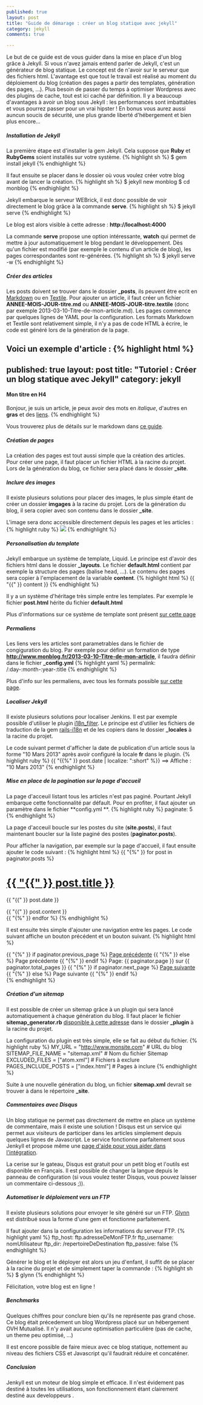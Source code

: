 ```yaml
---
published: true
layout: post
title: "Guide de démarage : créer un blog statique avec jekyll"
category: jekyll
comments: true

---
```


Le but de ce guide est de vous guider dans la mise en place d'un blog grâce à Jekyll. Si vous n'avez jamais entend parler de Jekyll, c'est un générateur de blog statique. Le concept est de n'avoir sur le serveur que des fichiers html. L'avantage est que tout le travail est réalisé au moment du déploiement du blog (création des pages a partir des templates, génération des pages, ...). Plus besoin de passer du temps à optimiser Wordpress avec des plugins de cache, tout est ici caché par définition. Il y a beaucoup d'avantages à avoir un blog sous Jekyll : les performances sont imbattables et vous pourrez passer pour un vrai hipster ! En bonus vous aurez aussi auncun soucis de sécurité, une plus grande liberté d'hébergement et bien plus encore...

<!--more-->
##### Installation de Jekyll
La première étape est d'installer la gem Jekyll. Cela suppose que **Ruby** et **RubyGems** soient installés sur votre système.
{% highlight sh %}
$ gem install jekyll
{% endhighlight %}

Il faut ensuite se placer dans le dossier où vous voulez créer votre blog avant de lancer la création.
{% highlight sh %}
$ jekyll new monblog
$ cd monblog
{% endhighlight %}

Jekyll embarque le serveur WEBrick, il est donc possible de voir directement le blog grâce à la commande **serve**.
{% highlight sh %}
$ jekyll serve
{% endhighlight %}

Le blog est alors visible à cette adresse : **http://localhost:4000**

La commande **serve** propose une option intéressante, **watch** qui permet de mettre à jour automatiquement le blog pendant le développement. Dès qu'un fichier est modifié (par exemple le contenu d'un article de blog), les pages correspondantes sont re-générées.
{% highlight sh %}
$ jekyll serve -w
{% endhighlight %}

##### Créer des articles
Les posts doivent se trouver dans le dossier **\_posts**, ils peuvent être ecrit en <a href="http://daringfireball.net/projects/markdown/" target="_blank">Markdown</a> ou en <a href="http://textile.sitemonks.com/" target="_blank">Textile</a>. 
Pour ajouter un article, il faut créer un fichier **ANNEE-MOIS-JOUR-titre.md** ou **ANNEE-MOIS-JOUR-titre.textile** (donc par exemple 2013-03-10-Titre-de-mon-article.md). 
Les pages commence par quelques lignes de YAML pour la configuration. Les formats Markdown et Textile sont relativement simple, il n'y a pas de code HTML à écrire, le code est généré lors de la génération de la page.

Voici un exemple d'article :
{% highlight html %}
---
published: true
layout: post
title: "Tutoriel : Créer un blog statique avec Jekyll"
category: jekyll
---
#### Mon titre en H4
Bonjour, je suis un article, 
je peux avoir des mots en _italique_, 
d'autres en **gras** et des [liens](http://www.jekyllrb.com).
{% endhighlight %}

Vous trouverez plus de détails sur le markdown dans <a href="http://daringfireball.net/projects/markdown/syntax" target="_blank">ce guide</a>.

##### Création de pages
La création des pages est tout aussi simple que la création des articles. Pour créer une page, il faut placer un fichier HTML à la racine du projet. Lors de la génération du blog, ce fichier sera placé dans le dossier **\_site**.

##### Inclure des images
Il existe plusieurs solutions pour placer des images, le plus simple étant de créer un dossier **imgages** à la racine du projet. Lors de la génération du blog, il sera copier avec son contenu dans le dossier **\_site**.

L'image sera donc accessible directement depuis les pages et les articles :
{% highlight ruby %}
<img src="{{ site.url }}/images/monImage.png" />
{% endhighlight %}

##### Personalisation du template
Jekyll embarque un système de template, Liquid. Le principe est d'avoir des fichiers html dans le dossier **\_layouts**. Le fichier **default.html** contient par exemple la structure des pages (balise head, ...). Le contenu des pages sera copier à l'emplacement de la variable **content**.
{% highlight html %}
{{ "{{" }} content }}
{% endhighlight %}

Il y a un système d'héritage très simple entre les templates. Par exemple le fichier **post.html** hérite du fichier **default.html**

Plus d'informations sur ce système de template sont présent <a href="http://wiki.shopify.com/Liquid" target="_blank">sur cette page</a>

##### Permaliens
Les liens vers les articles sont parametrables dans le fichier de congiguration du blog. Par exemple pour définir un formation de type **http://www.monblog.fr/2013-03-10-Titre-de-mon-article**, il faudra définir dans le fichier **\_config.yml**
{% highlight yaml %}
permalink: /:day-:month-:year-:title
{% endhighlight %}

Plus d'info sur les permaliens, avec tous les formats possible <a href="http://jekyllrb.com/docs/permalinks/" target="_blank">sur cette page</a>.

##### Localiser Jekyll
Il existe plusieurs solutions pour localiser Jenkins. Il est par exemple possible d'utiliser le plugin <a href="https://github.com/gacha/gacha.id.lv/blob/master/_plugins/i18n_filter.rb">i18n_filter</a>. Le principe est d'utilier les fichiers de traduction de la gem <a href="https://github.com/svenfuchs/rails-i18n/tree/master/rails/locale">rails-i18n</a> et de les copiers dans le dossier **\_locales** à la racine du projet.

Le code suivant permet d'afficher la date de publication d'un article sous la forme "10 Mars 2013" après avoir configuré la locale **fr** dans le plugin.
{% highlight ruby %}
{{ "{{%" }} post.date | localize: ":short" %}}
==> Affiche : "10 Mars 2013"
{% endhighlight %}

##### Mise en place de la pagination sur la page d'accueil
La page d'acceuil listant tous les articles n'est pas paginé. Pourtant Jekyll embarque cette fonctionnalité par défault. Pour en profiter, il faut ajouter un paramètre dans le fichier **config.yml **.
{% highlight ruby %}
paginate: 5
{% endhighlight %}

La page d'acceuil boucle sur les postes du site (**site.posts**), il faut maintenant boucler sur la liste paginé des postes (**paginator.posts**).

Pour afficher la navigation, par exemple sur la page d'accueil, il faut ensuite ajouter le code suivant :
{% highlight html %}
{{ "{%" }}  for post in paginator.posts %}
  <h1><a href="{{ post.url }}">{{ "{{" }} post.title }}</a></h1>
  <p class="author">
    <span class="date">{{ "{{" }}  post.date }}</span>
  </p>
  <div class="content">
    {{ "{{" }}  post.content }}
  </div>
{{ "{%" }}  endfor %}
{% endhighlight %}

Il est ensuite très simple d'ajouter une navigation entre les pages. Le code suivant affiche un bouton précédent et un bouton suivant.
{% highlight html %}
<div class="pagination">
{{ "{%" }} if paginator.previous_page %}
    <a href="/page{{ paginator.previous_page }}" class="previous">Page précédente</a>
{{ "{%" }}  else %}
    <span class="previous">Page précédente</span>
{{ "{%" }}  endif %}
  <span class="page_number ">Page: {{ paginator.page }} sur {{ paginator.total_pages }}</span>
{{ "{%" }}  if paginator.next_page %}
    <a href="/page{{ paginator.next_page }}" class="next">Page suivante</a>
{{ "{%" }}  else %}
    <span class="next">Page suivante</span>
{{ "{%" }}  endif %}
</div>
{% endhighlight %}

##### Création d'un sitemap
Il est possible de créer un sitemap grâce à un plugin qui sera lancé automatiquement à chaque génération du blog. Il faut placer le fichier **sitemap_generator.rb** [disponible à cette adresse](https://github.com/kinnetica/jekyll-plugins/blob/master/sitemap_generator.rb) dans le dossier **\_plugin** à la racine du projet.

La configuration du plugin est très simple, elle se fait au début du fichier.
{% highlight ruby %}
MY_URL = "http://www.monsite.com" # URL du blog
SITEMAP_FILE_NAME = "sitemap.xml" # Nom du fichier Sitemap
EXCLUDED_FILES = ["atom.xml"] # Fichiers à exclure
PAGES_INCLUDE_POSTS = ["index.html"] # Pages à inclure
{% endhighlight %}

Suite à une nouvelle génération du blog, un fichier **sitemap.xml** devrait se trouver à dans le répertoire **\_site**.

##### Commentaires avec Disqus
Un blog statique ne permet pas directement de mettre en place un système de commentaire, mais il existe une solution ! Disqus est un service qui permet aux visiteurs de participer dans les articles simplement depuis quelques lignes de Javascript. Le service fonctionne parfaitement sous Jenkyll et propose même une [page d'aide pour vous aider dans l'intégration](http://help.disqus.com/customer/portal/articles/472138-jekyll-installation-instructions).

La cerise sur le gateau, Disqus est gratuit pour un petit blog et l'outils est disponible en Français. Il est possible de changer la langue depuis le panneau de configuration (si vous voulez tester Disqus, vous pouvez laisser un commentaire ci-dessous ;)).

##### Automatiser le déploiement vers un FTP
Il existe plusieurs solutions pour envoyer le site généré sur un FTP. [Glynn](https://github.com/dmathieu/glynn) est distribué sous la forme d'une gem et fonctionne parfaitement.

Il faut ajouter dans la configuration les informations du serveur FTP.
{% highlight yaml %}
ftp_host: ftp.adresseDeMonFTP.fr
ftp_username: nomUtilisateur
ftp_dir: /repertoireDeDestination
ftp_passive: false
{% endhighlight %}

Générer le blog et le déployer est alors un jeu d'enfant, il suffit de se placer à la racine du projet et de simplement taper la commande :
{% highlight sh %}
$ glynn
{% endhighlight %}

Félicitation, votre blog est en ligne !

##### Benchmarks
Quelques chiffres pour conclure bien qu'ils ne représente pas grand chose. Ce blog était précedement un blog Wordpress placé sur un hébergement OVH Mutualisé. Il n'y avait aucune optimisation particulière (pas de cache, un theme peu optimisé, ...)


Il est encore possible de faire mieux avec ce blog statique, nottement au niveau des fichiers CSS et Javascript qu'il faudrait réduire et concaténer.

##### Conclusion
Jenkyll est un moteur de blog simple et efficace. Il n'est évidement pas destiné à toutes les utilisations, son fonctionnement étant clairement destiné aux developpeurs .
